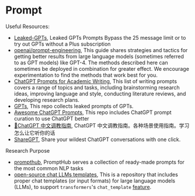 # Prompt

Useful Resources:

- [Leaked-GPTs](https://github.com/friuns2/Leaked-GPTs), Leaked GPTs Prompts Bypass the 25 message limit or to try out GPTs without a Plus subscription
- [openai/prompt-engineering](https://platform.openai.com/docs/guides/prompt-engineering), This guide shares strategies and tactics for getting better results from large language models (sometimes referred to as GPT models) like GPT-4. The methods described here can sometimes be deployed in combination for greater effect. We encourage experimentation to find the methods that work best for you.
- [ChatGPT Prompts for Academic Writing](https://github.com/ahmetbersoz/chatgpt-prompts-for-academic-writing), This list of writing prompts covers a range of topics and tasks, including brainstorming research ideas, improving language and style, conducting literature reviews, and developing research plans.
- [GPTs](https://github.com/linexjlin/GPTs), This repo collects leaked prompts of GPTs.
- [Awesome ChatGPT Prompts](https://github.com/f/awesome-chatgpt-prompts), This repo includes ChatGPT prompt curation to use ChatGPT better
- [🧠ChatGPT 中文调教指南](https://github.com/PlexPt/awesome-chatgpt-prompts-zh), ChatGPT 中文调教指南。各种场景使用指南。学习怎么让它听你的话
- [ShareGPT](https://sharegpt.com/), Share your wildest ChatGPT conversations with one click.

Research Purpose

- [prompthub](https://github.com/deepset-ai/prompthub), PromptHub serves a collection of ready-made prompts for the most common NLP tasks
- [open-source chat LLMs templates](https://github.com/chujiezheng/chat_templates), This is a repository that includes proper chat templates (or input formats) for large language models (LLMs), to support `transformers`'s `chat_template` [feature](https://huggingface.co/docs/transformers/chat_templating).
